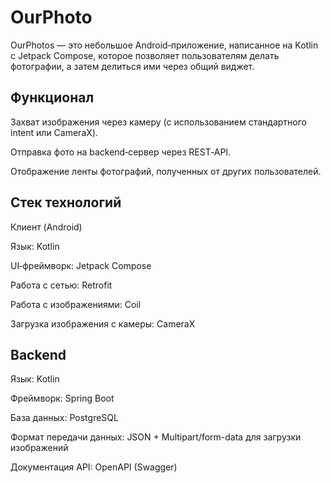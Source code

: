 # OurPhoto
OurPhotos — это небольшое Android‑приложение, написанное на Kotlin с Jetpack Compose, которое позволяет пользователям делать фотографии, а затем делиться ими через общий виджет.

## Функционал
Захват изображения через камеру (с использованием стандартного intent или CameraX).

Отправка фото на backend‑сервер через REST‑API.

Отображение ленты фотографий, полученных от других пользователей.

## Стек технологий

Клиент (Android)

Язык: Kotlin

UI‑фреймворк: Jetpack Compose

Работа с сетью: Retrofit

Работа с изображениями: Coil

Загрузка изображения с камеры: CameraX

## Backend

Язык: Kotlin

Фреймворк: Spring Boot

База данных: PostgreSQL

Формат передачи данных: JSON + Multipart/form-data для загрузки изображений

Документация API: OpenAPI (Swagger)
